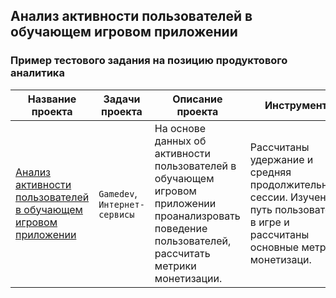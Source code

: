 <h2 align="left">Анализ активности пользователей в обучающем игровом приложении<br />
<h3 align="left">Пример тестового задания на позицию продуктового аналитика </h3>

| Название проекта      |Задачи проекта   |Описание проекта      |Инструменты    |
|-------------        |-------------    | -------------        | -------------          | 
|[Анализ активности пользователей в обучающем игровом приложении](https://github.com/angolechka/pet-projects/blob/c2e93ff119cb49989eb3eed35b8e6fc15942657e/%D0%90%D0%BD%D0%B0%D0%BB%D0%B8%D0%B7%20%D0%B0%D0%BA%D1%82%D0%B8%D0%B2%D0%BD%D0%BE%D1%81%D1%82%D0%B8%20%D0%BF%D0%BE%D0%BB%D1%8C%D0%B7%D0%BE%D0%B2%D0%B0%D1%82%D0%B5%D0%BB%D0%B5%D0%B9%20%D0%B2%20%D0%BE%D0%B1%D1%83%D1%87%D0%B0%D1%8E%D1%89%D0%B5%D0%BC%20%D0%B8%D0%B3%D1%80%D0%BE%D0%B2%D0%BE%D0%BC%20%D0%BF%D1%80%D0%B8%D0%BB%D0%BE%D0%B6%D0%B5%D0%BD%D0%B8%D0%B8/%D0%90%D0%BD%D0%B0%D0%BB%D0%B8%D0%B7%20%D0%B0%D0%BA%D1%82%D0%B8%D0%B2%D0%BD%D0%BE%D1%81%D1%82%D0%B8%20%D0%BF%D0%BE%D0%BB%D1%8C%D0%B7%D0%BE%D0%B2%D0%B0%D1%82%D0%B5%D0%BB%D0%B5%D0%B8%CC%86%20%D0%B2%20%D0%BE%D0%B1%D1%83%D1%87%D0%B0%D1%8E%D1%89%D0%B5%D0%BC%20%D0%B8%D0%B3%D1%80%D0%BE%D0%B2%D0%BE%D0%BC%20%D0%BF%D1%80%D0%B8%D0%BB%D0%BE%D0%B6%D0%B5%D0%BD%D0%B8%D0%B8.ipynb)|`Gamedev`, `Интернет-сервисы`|На основе данных об активности пользователей в обучающем игровом приложении проанализровать поведение пользователей, рассчитать метрики монетизации.| Рассчитаны удержание и средняя продолжительность сессии. Изучен путь пользователя в игре и рассчитаны основные метрики монетизаци. |`python`, `pandas`, `numpy`, `plotly`, `seaborn`|
